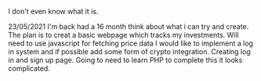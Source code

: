 I don't even know what it is.

23/05/2021
I'm back had a 16 month think about what i can try and create.
The plan is to creat a basic webpage which tracks my investments. Will need to use javascript for fetching price data
I would like to implement a log in system and if possible add some form of crypto integration.
Creating log in and sign up page. Going to need to learn PHP to complete this it looks complicated.



